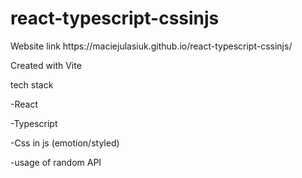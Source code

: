 ﻿# react-typescript-cssinjs <br/>
 <p>Website link https://maciejulasiuk.github.io/react-typescript-cssinjs/ </p>
<p>Created with Vite</p>
<p>tech stack</p>
<p>-React</p>
<p>-Typescript</p>
<p>-Css in js (emotion/styled)</p>
<p>-usage of random API</p>

